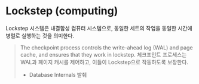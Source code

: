 # Lockstep (computing)

Lockstep 시스템은 내결함성 컴퓨터 시스템으로, 동일한 세트의 작업을 동일한 시간에 병렬로 실행하는 것을 의미한다.  

> The checkpoint process controls the write-ahead log (WAL) and page cache, and ensures that they work in lockstep.
> 체크포인트 프로세스는 WAL과 페이지 캐시를 제어하고, 이들이 Lockstep으로 작동하도록 보장한다.  
> * Database Internals 발췌